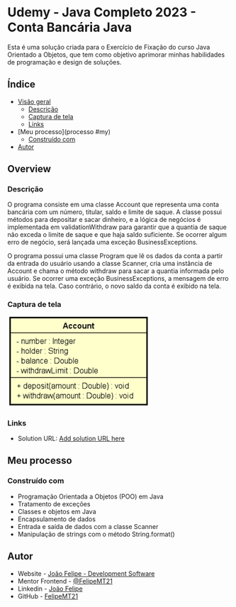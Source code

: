# Udemy - Java Completo 2023 - Conta Bancária Java

Esta é uma solução criada para o Exercício de Fixação do curso Java Orientado a Objetos, que tem como objetivo aprimorar minhas habilidades de programação e design de soluções.

## Índice

- [Visão geral](#overview)
  - [Descrição](#descricao)
  - [Captura de tela](#screenshot)
  - [Links](#links)
- [Meu processo](processo #my)
  - [Construído com](#built-com)
- [Autor](#author)

## Overview

### Descrição

O programa consiste em uma classe Account que representa uma conta bancária com um número, titular, saldo e limite de saque. A classe possui métodos para depositar e sacar dinheiro, e a lógica de negócios é implementada em validationWithdraw para garantir que a quantia de saque não exceda o limite de saque e que haja saldo suficiente. Se ocorrer algum erro de negócio, será lançada uma exceção BusinessExceptions.

O programa possui uma classe Program que lê os dados da conta a partir da entrada do usuário usando a classe Scanner, cria uma instância de Account e chama o método withdraw para sacar a quantia informada pelo usuário. Se ocorrer uma exceção BusinessExceptions, a mensagem de erro é exibida na tela. Caso contrário, o novo saldo da conta é exibido na tela.

### Captura de tela

![](./UML.png)

### Links

- Solution URL: [Add solution URL here](https://github.com/FelipeMT21/exceptions1-java)

## Meu processo

### Construído com

- Programação Orientada a Objetos (POO) em Java
- Tratamento de exceções
- Classes e objetos em Java
- Encapsulamento de dados
- Entrada e saída de dados com a classe Scanner
- Manipulação de strings com o método String.format()

## Autor

- Website - [João Felipe - Development Software](https://felipemt21.github.io/curriculo/)
- Mentor Frontend - [@FelipeMT21](https://www.frontendmentor.io/profile/FelipeMT21)
- Linkedin - [João Felipe](https://www.linkedin.com/in/jo%C3%A3o-felipe-1028aa210/)
- GitHub - [FelipeMT21](https://github.com/FelipeMT21)